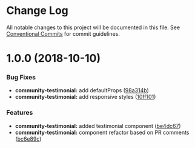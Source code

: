 # Change Log

All notable changes to this project will be documented in this file.
See [Conventional Commits](https://conventionalcommits.org) for commit guidelines.

<a name="1.0.0"></a>
# 1.0.0 (2018-10-10)


### Bug Fixes

* **community-testimonial:** add defaultProps ([98a314b](https://github.com/telus/tds-community/commit/98a314b))
* **community-testimonial:** add responsive styles ([10ff101](https://github.com/telus/tds-community/commit/10ff101))


### Features

* **community-testimonial:** added testimonial component ([be4dc67](https://github.com/telus/tds-community/commit/be4dc67))
* **community-testimonial:** component refactor based on PR comments ([bc6e89c](https://github.com/telus/tds-community/commit/bc6e89c))
